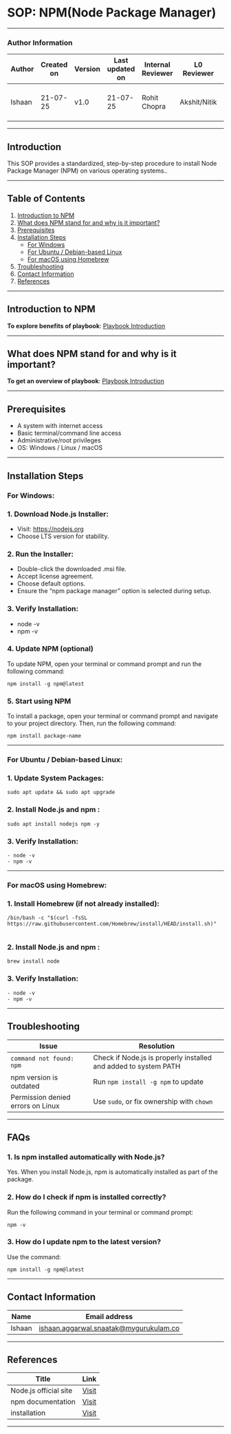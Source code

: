 # SOP: NPM(Node Package Manager)

---

### Author Information

| Author      | Created on  | Version    |   Last updated on | Internal Reviewer | L0 Reviewer  | L1 Reviewer | L2 Reviewer      |
|-------------|-------------|------------|-----------------|----------------|-------------------|---------------|----------------------------------|
| Ishaan    | 21-07-25    | v1.0  |       21-07-25       | Rohit Chopra    |  Akshit/Nitik    | Taran        | Abhishek Dubey/ Rishab sharma |

---

## Introduction
This SOP provides a standardized, step-by-step procedure to install Node Package Manager (NPM) on various operating systems..

---
## Table of Contents

1. [Introduction to NPM](#introduction-to-npm)  
2. [What does NPM stand for and why is it important?](#what-does-npm-stand-for-and-why-is-it-important)  
3. [Prerequisites](#prerequisites)  
4. [Installation Steps](#installation-steps)  
   - [For Windows](#for-windows)  
   - [For Ubuntu / Debian-based Linux](#for-ubuntu--debian-based-linux)  
   - [For macOS using Homebrew](#for-macos-using-homebrew)  
5. [Troubleshooting](#troubleshooting)  
6. [Contact Information](#contact-information)  
7. [References](#references)

---

## Introduction to NPM
**To explore benefits of playbook**: [Playbook Introduction](https://github.com/snaatak-Downtime-Crew/Documentation/blob/adil_scrums_48/common_stack/ansible/playbook/intro/README.md#2-why-ansible-playbook)

---

## What does NPM stand for and why is it important?
**To get an overview of playbook**: [Playbook Introduction](https://github.com/snaatak-Downtime-Crew/Documentation/blob/adil_scrums_48/common_stack/ansible/playbook/intro/README.md#3-what-is-ansible-playbook)

---
## Prerequisites

- A system with internet access
- Basic terminal/command line access
- Administrative/root privileges
- OS: Windows / Linux / macOS

---

## Installation Steps

### For Windows:

### 1. Download Node.js Installer:
- Visit: https://nodejs.org
- Choose LTS version for stability.
  
### 2. Run the Installer:
- Double-click the downloaded .msi file.
- Accept license agreement.
- Choose default options.
- Ensure the “npm package manager” option is selected during setup.
  
### 3. Verify Installation:
- node -v
- npm -v
  
### 4. Update NPM (optional)
To update NPM, open your terminal or command prompt and run the following command:
```
npm install -g npm@latest
```
### 5.  Start using NPM
To install a package, open your terminal or command prompt and navigate to your project directory. Then, run the following command:
```
npm install package-name
```
---

### For Ubuntu / Debian-based Linux:

### 1. Update System Packages:
```
sudo apt update && sudo apt upgrade

```
### 2. Install Node.js and npm :
```
sudo apt install nodejs npm -y

```

### 3. Verify Installation:
```
- node -v
- npm -v
```
---

### For macOS using Homebrew:

### 1. Install Homebrew (if not already installed):



```
/bin/bash -c "$(curl -fsSL https://raw.githubusercontent.com/Homebrew/install/HEAD/install.sh)"


```
### 2. Install Node.js and npm :
```
brew install node

```

### 3. Verify Installation:
```
- node -v
- npm -v
```
---
## Troubleshooting

| **Issue**                           | **Resolution**                                                  |
|------------------------------------|------------------------------------------------------------------|
| `command not found: npm`           | Check if Node.js is properly installed and added to system PATH |
| npm version is outdated            | Run `npm install -g npm` to update                              |
| Permission denied errors on Linux  | Use `sudo`, or fix ownership with `chown`                       |


---
## FAQs

### 1.  Is npm installed automatically with Node.js?
Yes. When you install Node.js, npm is automatically installed as part of the package.



### 2. How do I check if npm is installed correctly?
Run the following command in your terminal or command prompt:
```
npm -v
```

### 3. How do I update npm to the latest version?
Use the command:
```
npm install -g npm@latest
```



---
## Contact Information

| Name         | Email address          |
|--------------|------------------------|
| Ishaan         | ishaan.aggarwal.snaatak@mygurukulam.co    |


---

## References

| **Title**                                 | **Link**                                                                                      |
|-------------------------------------------|-----------------------------------------------------------------------------------------------|
| Node.js official site| [Visit](https://nodejs.org/en)                    |
| npm documentation        | [Visit](https://docs.npmjs.com/about-npm)              |
| installation | [Visit](https://www.ramotion.com/blog/how-to-install-npm/)    |
 

---














